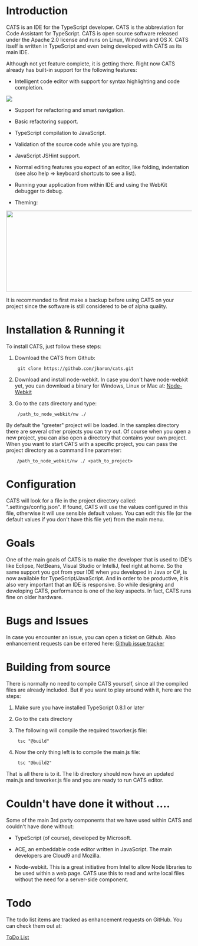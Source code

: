 Introduction
============
CATS is an IDE for the TypeScript developer. CATS is the abbreviation for Code Assistant for TypeScript. CATS is open source software released under the Apache 2.0 license and runs on Linux, Windows and OS X. CATS itself is written in TypeScript and even being developed with CATS as its main IDE. 

Although not yet feature complete, it is getting there. Right now CATS already has built-in support for the following features:

- Intelligent code editor with support for syntax highlighting and code completion.

<img src="https://raw.github.com/jbaron/cats/master/artifacts/autocomplete.png" />

- Support for refactoring and smart navigation.

- Basic refactoring support.

- TypeScript compilation to JavaScript.

- Validation of the source code while you are typing.

- JavaScript JSHint support.

- Normal editing features you expect of an editor, like folding, indentation (see also help => keyboard shortcuts to see a list).

- Running your application from within IDE and using the WebKit debugger to debug.
 
- Theming:

<img src="https://raw.github.com/jbaron/cats/master/artifacts/themes.png" height="220px" width="850px" />

It is recommended to first make a backup before using CATS on your project since the software is still considered to be of alpha quality. 

Installation & Running it
=========================
To install CATS, just follow these steps:

1. Download the CATS from Github: 

        git clone https://github.com/jbaron/cats.git

2. Download and install node-webkit. In case you don't have node-webkit yet, you can download a binary for Windows, Linux or Mac at: [Node-Webkit](https://github.com/rogerwang/node-webkit)


3. Go to the cats directory and type: 

        /path_to_node_webkit/nw ./

By default the "greeter" project will be loaded. In the samples directory there are several other projects you can try out. Of course when you open a new project, you can also open a directory that contains your own project. When you want to start CATS with a specific project, you can pass the project directory as a command line parameter:

		/path_to_node_webkit/nw ./ <path_to_project>
   

Configuration
=============
CATS will look for a file in the project directory called: ".settings/config.json". If found, CATS will use the values configured in this file, otherwise it will use sensible default values.
You can edit this file (or the default values if you don't have this file yet) from the main menu.


Goals
=====
One of the main goals of CATS is to make the developer that is used to IDE's like Eclipse, NetBeans, Visual Studio or IntelliJ, feel right at home. So the same support you got from your IDE when you developed in Java or C#, is now available for TypeScript/JavaScript.
And in order to be productive, it is also very important that an IDE is responsive. So while designing and developing CATS, performance is one of the key aspects.
In fact, CATS runs fine on older hardware.

Bugs and Issues
===============
In case you encounter an issue, you can open a ticket on Github. Also enhancement requests can be entered here: [Github issue tracker](https://github.com/jbaron/cats/issues)


Building from source
=====================
There is normally no need to compile CATS yourself, since all the compiled files are already included. But if you want to play around with it, here are the steps:

1. Make sure you have installed TypeScript 0.8.1 or later

2. Go to the cats directory

3. The following will compile the required tsworker.js file:

        tsc "@build"

4. Now the only thing left is to compile the main.js file: 

        tsc "@build2"
   
That is all there is to it. The lib directory should now have an updated main.js and tsworker.js file and you are ready to run CATS editor.


Couldn't have done it without ....
==================================
Some of the main 3rd party components that we have used within CATS and couldn't have done without:

- TypeScript (of course), developed by Microsoft.

- ACE, an embeddable code editor written in JavaScript. The main developers are Cloud9 and Mozilla.

- Node-webkit. This is a great initiative from Intel to allow Node libraries to be used within a web page. CATS use this to read and write local files without the need for a server-side component.


Todo
====
The todo list items are tracked as enhancement requests on GitHub. You can check them out at:

[ToDo List](https://github.com/jbaron/cats/issues?labels=enhancement&page=1&state=open)


